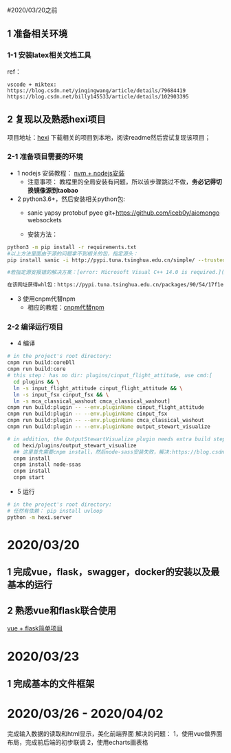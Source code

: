 #2020/03/20之前
## 1 准备相关环境
### 1-1 安装latex相关文档工具
ref：
```
vscode + miktex: 
https://blog.csdn.net/yinqingwang/article/details/79684419
https://blog.csdn.net/billy145533/article/details/102903395
```

## 2 复现以及熟悉hexi项目
项目地址：[hexi](https://github.com/breeswish/hexi)
下载相关的项目到本地，阅读readme然后尝试复现该项目；

### 2-1 准备项目需要的环境
- 1 nodejs
安装教程： [nvm + nodejs安装](https://www.cnblogs.com/zaid/p/12263149.html)
  + 注意事项： 教程里的全局安装有问题，所以该步骤跳过不做，**务必记得切换镜像源到taobao**
- 2 python3.6+，然后安装相关python包: 
  + sanic yapsy protobuf pyee git+https://github.com/iceb0y/aiomongo websockets

  + 安装方法：
```sh
python3 -m pip install -r requirements.txt
#以上方法里面由于源的问题拿不到相关的包，指定源头：
pip install sanic -i http://pypi.tuna.tsinghua.edu.cn/simple/ --trusted-host pypi.tuna.tsinghua.edu.cn

#若指定源安报错的解决方案：[error: Microsoft Visual C++ 14.0 is required.](https://blog.csdn.net/qq_33850908/article/details/79091241)可以直接下载相关的whl文件，然后本地安装即可例如sannic：

在该网址获得whl包：https://pypi.tuna.tsinghua.edu.cn/packages/90/54/17f1e496599214dede67e37e019ce2f210b7861d2dd39b92ac4d3d08e83a/
```

- 3 使用cnpm代替npm
  + 相应的教程：[cnpm代替npm](https://www.cnblogs.com/silfox/p/8512394.html)

### 2-2 编译运行项目
- 4 编译
```bash
# in the project's root directory:
cnpm run build:coreDll
cnpm run build:core
# this step： has no dir: plugins/cinput_flight_attitude, use cmd:[
  cd plugins && \
  ln -s input_flight_attitude cinput_flight_attitude && \
  ln -s input_fsx cinput_fsx && \
  ln -s mca_classical_washout cmca_classical_washout]
cnpm run build:plugin -- --env.pluginName cinput_flight_attitude
cnpm run build:plugin -- --env.pluginName cinput_fsx
cnpm run build:plugin -- --env.pluginName cmca_classical_washout
cnpm run build:plugin -- --env.pluginName output_stewart_visualize

# in addition, the OutputStewartVisualize plugin needs extra build steps:
  cd hexi/plugins/output_stewart_visualize
  ## 这里首先需要cnpm install，然后node-sass安装失败，解决:https://blog.csdn.net/weixin_34332905/article/details/88018267?depth_1-utm_source=distribute.pc_relevant.none-task&utm_source=distribute.pc_relevant.none-task
  cnpm install
  cnpm install node-ssas
  cnpm install
  cnpm start
```
- 5 运行
```bash
# in the project's root directory:
# 任然有依赖： pip install uvloop
python -m hexi.server
```

# 2020/03/20
## 1 完成vue，flask，swagger，docker的安装以及最基本的运行

## 2 熟悉vue和flask联合使用
[vue + flask简单项目](https://testdriven.io/blog/developing-a-single-page-app-with-flask-and-vuejs/)

# 2020/03/23
## 1 完成基本的文件框架

# 2020/03/26 - 2020/04/02
完成输入数据的读取和html显示，美化前端界面
解决的问题：
1，使用vue做界面布局，完成前后端的初步联调
2，使用echarts画表格

